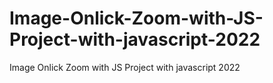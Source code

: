 # Image-Onlick-Zoom-with-JS-Project-with-javascript-2022
Image Onlick Zoom with JS Project with javascript 2022
